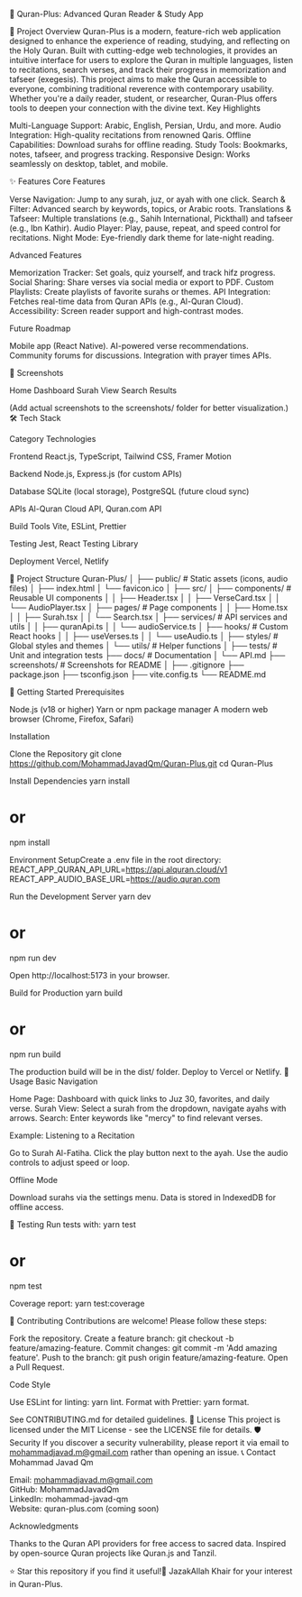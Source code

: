 🕌 Quran-Plus: Advanced Quran Reader & Study App

📖 Project Overview
Quran-Plus is a modern, feature-rich web application designed to enhance the experience of reading, studying, and reflecting on the Holy Quran. Built with cutting-edge web technologies, it provides an intuitive interface for users to explore the Quran in multiple languages, listen to recitations, search verses, and track their progress in memorization and tafseer (exegesis).
This project aims to make the Quran accessible to everyone, combining traditional reverence with contemporary usability. Whether you're a daily reader, student, or researcher, Quran-Plus offers tools to deepen your connection with the divine text.
Key Highlights

Multi-Language Support: Arabic, English, Persian, Urdu, and more.
Audio Integration: High-quality recitations from renowned Qaris.
Offline Capabilities: Download surahs for offline reading.
Study Tools: Bookmarks, notes, tafseer, and progress tracking.
Responsive Design: Works seamlessly on desktop, tablet, and mobile.

✨ Features
Core Features

Verse Navigation: Jump to any surah, juz, or ayah with one click.
Search & Filter: Advanced search by keywords, topics, or Arabic roots.
Translations & Tafseer: Multiple translations (e.g., Sahih International, Pickthall) and tafseer (e.g., Ibn Kathir).
Audio Player: Play, pause, repeat, and speed control for recitations.
Night Mode: Eye-friendly dark theme for late-night reading.

Advanced Features

Memorization Tracker: Set goals, quiz yourself, and track hifz progress.
Social Sharing: Share verses via social media or export to PDF.
Custom Playlists: Create playlists of favorite surahs or themes.
API Integration: Fetches real-time data from Quran APIs (e.g., Al-Quran Cloud).
Accessibility: Screen reader support and high-contrast modes.

Future Roadmap

Mobile app (React Native).
AI-powered verse recommendations.
Community forums for discussions.
Integration with prayer times APIs.

📱 Screenshots



Home Dashboard
Surah View
Search Results








(Add actual screenshots to the screenshots/ folder for better visualization.)
🛠️ Tech Stack



Category
Technologies



Frontend
React.js, TypeScript, Tailwind CSS, Framer Motion


Backend
Node.js, Express.js (for custom APIs)


Database
SQLite (local storage), PostgreSQL (future cloud sync)


APIs
Al-Quran Cloud API, Quran.com API


Build Tools
Vite, ESLint, Prettier


Testing
Jest, React Testing Library


Deployment
Vercel, Netlify


📂 Project Structure
Quran-Plus/
│
├── public/                 # Static assets (icons, audio files)
│   ├── index.html
│   └── favicon.ico
│
├── src/
│   ├── components/         # Reusable UI components
│   │   ├── Header.tsx
│   │   ├── VerseCard.tsx
│   │   └── AudioPlayer.tsx
│   ├── pages/              # Page components
│   │   ├── Home.tsx
│   │   ├── Surah.tsx
│   │   └── Search.tsx
│   ├── services/           # API services and utils
│   │   ├── quranApi.ts
│   │   └── audioService.ts
│   ├── hooks/              # Custom React hooks
│   │   ├── useVerses.ts
│   │   └── useAudio.ts
│   ├── styles/             # Global styles and themes
│   └── utils/              # Helper functions
│
├── tests/                  # Unit and integration tests
├── docs/                   # Documentation
│   └── API.md
├── screenshots/            # Screenshots for README
│
├── .gitignore
├── package.json
├── tsconfig.json
├── vite.config.ts
└── README.md

🚀 Getting Started
Prerequisites

Node.js (v18 or higher)
Yarn or npm package manager
A modern web browser (Chrome, Firefox, Safari)

Installation

Clone the Repository
git clone https://github.com/MohammadJavadQm/Quran-Plus.git
cd Quran-Plus


Install Dependencies
yarn install
# or
npm install


Environment SetupCreate a .env file in the root directory:
REACT_APP_QURAN_API_URL=https://api.alquran.cloud/v1
REACT_APP_AUDIO_BASE_URL=https://audio.quran.com


Run the Development Server
yarn dev
# or
npm run dev

Open http://localhost:5173 in your browser.


Build for Production
yarn build
# or
npm run build

The production build will be in the dist/ folder. Deploy to Vercel or Netlify.
📖 Usage
Basic Navigation

Home Page: Dashboard with quick links to Juz 30, favorites, and daily verse.
Surah View: Select a surah from the dropdown, navigate ayahs with arrows.
Search: Enter keywords like "mercy" to find relevant verses.

Example: Listening to a Recitation

Go to Surah Al-Fatiha.
Click the play button next to the ayah.
Use the audio controls to adjust speed or loop.

Offline Mode

Download surahs via the settings menu.
Data is stored in IndexedDB for offline access.

🧪 Testing
Run tests with:
yarn test
# or
npm test

Coverage report:
yarn test:coverage

🔧 Contributing
Contributions are welcome! Please follow these steps:

Fork the repository.
Create a feature branch: git checkout -b feature/amazing-feature.
Commit changes: git commit -m 'Add amazing feature'.
Push to the branch: git push origin feature/amazing-feature.
Open a Pull Request.

Code Style

Use ESLint for linting: yarn lint.
Format with Prettier: yarn format.

See CONTRIBUTING.md for detailed guidelines.
📄 License
This project is licensed under the MIT License - see the LICENSE file for details.
🛡️ Security
If you discover a security vulnerability, please report it via email to mohammadjavad.m@gmail.com rather than opening an issue.
📞 Contact
Mohammad Javad Qm  

Email: mohammadjavad.m@gmail.com  
GitHub: MohammadJavadQm  
LinkedIn: mohammad-javad-qm  
Website: quran-plus.com (coming soon)

Acknowledgments

Thanks to the Quran API providers for free access to sacred data.
Inspired by open-source Quran projects like Quran.js and Tanzil.


⭐ Star this repository if you find it useful!🙏 JazakAllah Khair for your interest in Quran-Plus.
